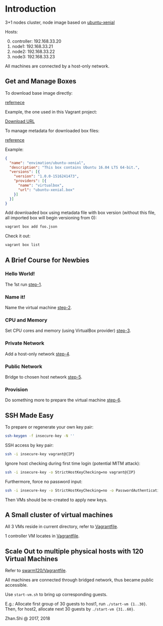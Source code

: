 # Introduction

3+1 nodes cluster, node image based on [ubuntu-xenial](https://app.vagrantup.com/envimation/boxes/ubuntu-xenial)

Hosts:

0. controller: 192.168.33.20
1. node1:      192.168.33.21
2. node2:      192.168.33.22
3. node3:      192.168.33.23

All machines are connected by a host-only network.

## Get and Manage Boxes

To download base image directly:

[refernece](https://stackoverflow.com/questions/24958110/download-vagrant-box-from-vagrantcloud-com)

Example, the one used in this Vagrant project:

[Download URL](https://app.vagrantup.com/envimation/boxes/ubuntu-xenial-docker/versions/1.0.0-1516241473/providers/virtualbox.box)

To manage metadata for downloaded box files:

[reference](https://stackoverflow.com/questions/32607741/vagrant-setup-virtualbox-name-with-box-version-from-json-file)

Example:

```json
{
  "name": "envimation/ubuntu-xenial",
  "description": "This box contains Ubuntu 16.04 LTS 64-bit.",
  "versions": [{
    "version": "1.0.0-1516241473",
    "providers": [{
      "name": "virtualbox",
      "url": "ubuntu-xenial.box"
    }]
  }]
}
```

Add downloaded box using metadata file with box version (without this file, all imported box will begin versioning from 0):

```bash
vagrant box add foo.json
```

Check it out:

```bash
vagrant box list
```

## A Brief Course for Newbies

### Hello World!

The 1st run [step-1](course/step-1/README.md).

### Name it!

Name the virtual machine [step-2](course/step-2/README.md).

### CPU and Memory

Set CPU cores and memory (using VirtualBox provider) [step-3](course/step-3/README.md).

### Private Network

Add a host-only network [step-4](course/step-4/README.md).

### Public Network

Bridge to chosen host network [step-5](course/step-5/README.md).

### Provision

Do something more to prepare the virtual machine [step-6](course/step-6/README.md).

## SSH Made Easy

To prepare or regenerate your own key pair:

```bash
ssh-keygen -f insecure-key -N ''
```

SSH access by key pair:

```bash
ssh -i insecure-key vagrant@{IP}
```

Ignore host checking during first time login (potential MITM attack):

```bash
ssh -i insecure-key -o StrictHostKeyChecking=no vagrant@{IP}
```

Furthermore, force no password input:

```bash
ssh -i insecure-key -o StrictHostKeyChecking=no -o PasswordAuthentication=no vagrant@{IP}
```

Then VMs should be re-created to apply new keys.

## A Small cluster of virtual machines

All 3 VMs reside in current directory, refer to [Vagrantfile](./Vagrantfile).

1 controller VM locates in [Vagrantfile](controller/Vagrantfile).

## Scale Out to multiple physical hosts with 120 Virtual Machines

Refer to [swarm120/Vagrantfile](swarm120/Vagrantfile).

All machines are connected through bridged network, thus became public accessible.

Use `start-vm.sh` to bring up corresponding guests.

E.g.: Allocate first group of 30 guests to host1, run `./start-vm {1..30}`. Then, for host2, allocate next 30 guests by `./start-vm {31..60}`.

Zhan.Shi @ 2017, 2018
